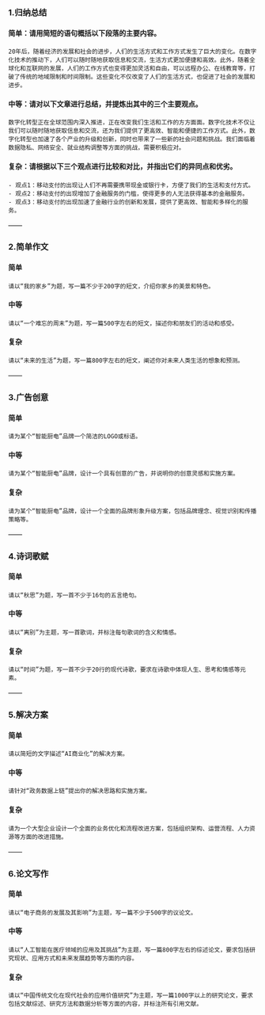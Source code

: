 ### 1.归纳总结
#### 简单：请用简短的语句概括以下段落的主要内容。
```
20年后，随着经济的发展和社会的进步，人们的生活方式和工作方式发生了巨大的变化。在数字化技术的推动下，人们可以随时随地获取信息和交流，生活方式更加便捷和高效。此外，随着全球化和互联网的发展，人们的工作方式也变得更加灵活和自由，可以远程办公、在线教育等，打破了传统的地域限制和时间限制。这些变化不仅改变了人们的生活方式，也促进了社会的发展和进步。
 ```
#### 中等：请对以下文章进行总结，并提炼出其中的三个主要观点。
```
数字化转型正在全球范围内深入推进，正在改变我们生活和工作的方方面面。数字化技术不仅让我们可以随时随地获取信息和交流，还为我们提供了更高效、智能和便捷的工作方式。此外，数字化转型也加速了各个产业的升级和创新，同时也带来了一些新的社会问题和挑战。我们面临着数据隐私、网络安全、就业结构调整等方面的挑战，需要积极应对。
 ```
#### 复杂：请根据以下三个观点进行比较和对比，并指出它们的异同点和优劣。
```
- 观点1：移动支付的出现让人们不再需要携带现金或银行卡，方便了我们的生活和支付方式。
- 观点2：移动支付的出现增加了金融服务的门槛，使得更多的人无法获得基本的金融服务。
- 观点3：移动支付的出现加速了金融行业的创新和发展，提供了更高效、智能和多样化的服务。
```
——

### 2.简单作文
#### 简单
```
请以“我的家乡”为题，写一篇不少于200字的短文，介绍你家乡的美景和特色。
```
#### 中等
```
请以“一个难忘的周末”为题，写一篇500字左右的短文，描述你和朋友们的活动和感受。
```
#### 复杂
```
请以“未来的生活”为题，写一篇800字左右的短文，阐述你对未来人类生活的想象和预测。
```
——

### 3.广告创意
#### 简单
```
请为某个“智能厨电”品牌一个简洁的LOGO或标语。
```
#### 中等
```
请为某个“智能厨电”品牌，设计一个具有创意的广告，并说明你的创意灵感和实施方案。
```
#### 复杂
```
请为某个“智能厨电”品牌，设计一个全面的品牌形象升级方案，包括品牌理念、视觉识别和传播策略等。
```
——

### 4.诗词歌赋
#### 简单
```
请以“秋思”为题，写一首不少于16句的五言绝句。
```
#### 中等
```
请以“离别”为主题，写一首歌词，并标注每句歌词的含义和情感。
```
#### 复杂
```
请以“时间”为题，写一首不少于20行的现代诗歌，要求在诗歌中体现人生、思考和情感等元素。
```
——

### 5.解决方案
#### 简单
```
请以简短的文字描述“AI商业化”的解决方案。
```
#### 中等
```
请针对“政务数据上链”提出你的解决思路和实施方案。
```
#### 复杂
```
请为一个大型企业设计一个全面的业务优化和流程改进方案，包括组织架构、运营流程、人力资源等方面的改进措施。
```
——

### 6.论文写作
#### 简单
```
请以“电子商务的发展及其影响”为主题，写一篇不少于500字的议论文。
```
#### 中等
```
请以“人工智能在医疗领域的应用及其挑战”为主题，写一篇800字左右的综述论文，要求包括研究现状、应用方式和未来发展趋势等方面的内容。
```
#### 复杂
```
请以“中国传统文化在现代社会的应用价值研究”为主题，写一篇1000字以上的研究论文，要求包括文献综述、研究方法和数据分析等方面的内容，并标注所有引用文献。
```
